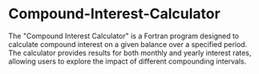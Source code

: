 # Compound-Interest-Calculator
The "Compound Interest Calculator" is a Fortran program designed to calculate compound interest on a given balance over a specified period. The calculator provides results for both monthly and yearly interest rates, allowing users to explore the impact of different compounding intervals.
